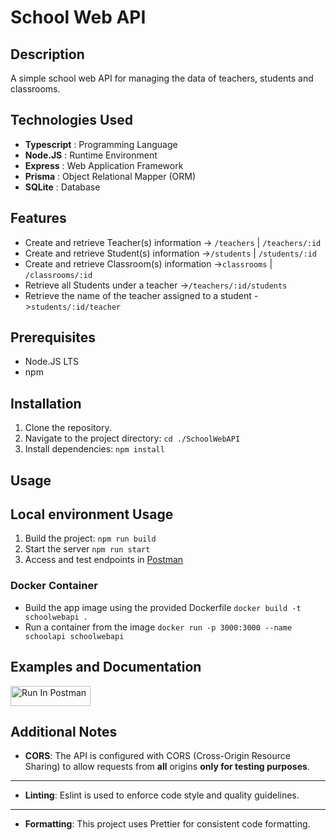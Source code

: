 # School Web API

## Description

A simple school web API for managing the data of teachers, students and classrooms.

## Technologies Used

- **Typescript** : Programming Language
- **Node.JS** : Runtime Environment
- **Express** : Web Application Framework
- **Prisma** : Object Relational Mapper (ORM)
- **SQLite** : Database

## Features

- Create and retrieve Teacher(s) information -> `/teachers` | `/teachers/:id`
- Create and retrieve Student(s) information ->`/students` | `/students/:id`
- Create and retrieve Classroom(s) information ->`classrooms` | `/classrooms/:id`
- Retrieve all Students under a teacher ->`/teachers/:id/students`
- Retrieve the name of the teacher assigned to a student ->`students/:id/teacher`

## Prerequisites

- Node.JS LTS
- npm

## Installation

1. Clone the repository.
2. Navigate to the project directory: `cd ./SchoolWebAPI`
3. Install dependencies: `npm install`

## Usage

## Local environment Usage

1. Build the project: `npm run build`
2. Start the server `npm run start`
3. Access and test endpoints in [Postman](https://www.postman.com/orbital-module-pilot-52128238/workspace/theedon-public/collection/29235308-8cadc63f-3073-4738-8ead-1d1f36e9b316?action=share&creator=29235308)

### Docker Container

- Build the app image using the provided Dockerfile `docker build -t schoolwebapi .`
- Run a container from the image `docker run -p 3000:3000 --name schoolapi schoolwebapi`

## Examples and Documentation

[<img src="https://run.pstmn.io/button.svg" alt="Run In Postman" style="width: 128px; height: 32px;">](https://god.gw.postman.com/run-collection/29235308-8cadc63f-3073-4738-8ead-1d1f36e9b316?action=collection%2Ffork&source=rip_markdown&collection-url=entityId%3D29235308-8cadc63f-3073-4738-8ead-1d1f36e9b316%26entityType%3Dcollection%26workspaceId%3D47c11685-bcc1-46b4-bbe3-9b1340079800)

## Additional Notes

- **CORS**: The API is configured with CORS (Cross-Origin Resource Sharing) to allow requests from **all** origins **only for testing purposes**.

---

- **Linting**: Eslint is used to enforce code style and quality guidelines.

---

- **Formatting**: This project uses Prettier for consistent code formatting.
